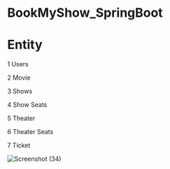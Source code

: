 # BookMyShow_SpringBoot

# Entity
1 Users

2 Movie

3 Shows

4 Show Seats

5 Theater

6 Theater Seats

7 Ticket


![Screenshot (34)](https://user-images.githubusercontent.com/115030944/215969798-38f04e12-ef4c-40e4-b74f-31ddd005e78f.png)





